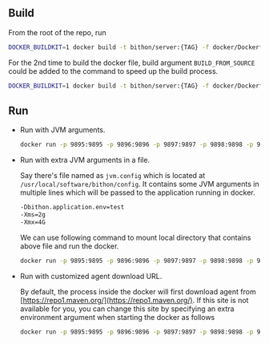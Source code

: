 <!--
  ~
  ~ Copyright 2020 bithon.org
  ~
  ~ Licensed under the Apache License, Version 2.0 (the "License");
  ~ you may not use this file except in compliance with the License.
  ~ You may obtain a copy of the License at
  ~
  ~     http://www.apache.org/licenses/LICENSE-2.0
  ~
  ~ Unless required by applicable law or agreed to in writing, software
  ~ distributed under the License is distributed on an "AS IS" BASIS,
  ~ WITHOUT WARRANTIES OR CONDITIONS OF ANY KIND, either express or implied.
  ~ See the License for the specific language governing permissions and
  ~ limitations under the License.
  ~
  -->

## Build

From the root of the repo, run 

```bash
DOCKER_BUILDKIT=1 docker build -t bithon/server:{TAG} -f docker/Dockerfile-server .
```

For the 2nd time to build the docker file, build argument `BUILD_FROM_SOURCE` could be added to the command to speed up the build process.
```bash
DOCKER_BUILDKIT=1 docker build -t bithon/server:{TAG} -f docker/Dockerfile-server --build-arg BUILD_FROM_SOURCE=false .
```

## Run

- Run with JVM arguments.
    ```bash
    docker run -p 9895:9895 -p 9896:9896 -p 9897:9897 -p 9898:9898 -p 9899:9899 -e JAVA_OPTS="-Xmx4g -Dbithon.application.env=test" -itd bithon/server:{TAG} 
    ```

- Run with extra JVM arguments in a file.

    Say there's file named as `jvm.config` which is located at `/usr/local/software/bithon/config`. 
    It contains some JVM arguments in multiple lines which will be passed to the application running in docker.

    ```bash
    -Dbithon.application.env=test
    -Xms=2g
    -Xmx=4G
    ```
    We can use following command to mount local directory that contains above file and run the docker.
    ```bash
    docker run -p 9895:9895 -p 9896:9896 -p 9897:9897 -p 9898:9898 -p 9899:9899 -v /usr/local/software/bithon/config:/opt/shared/conf -itd bithon/server:{TAG} 
    ```
  
- Run with customized agent download URL.
  
    By default, the process inside the docker will first download agent from [https://repo1.maven.org/](https://repo1.maven.org/).
    If this site is not available for you, you can change this site by specifying an extra environment argument when starting the docker as follows 
    ```bash
    docker run -p 9895:9895 -p 9896:9896 -p 9897:9897 -p 9898:9898 -p 9899:9899 -e AGENT_URI="YOUR_AGENT_URI" -e JAVA_OPTS="-Dbithon.application.env=test" -itd bithon/server:{TAG} 
    ```
